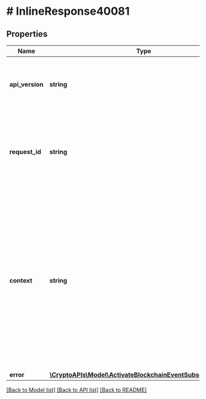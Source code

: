 # # InlineResponse40081

## Properties

Name | Type | Description | Notes
------------ | ------------- | ------------- | -------------
**api_version** | **string** | Specifies the version of the API that incorporates this endpoint. |
**request_id** | **string** | Defines the ID of the request. The &#x60;requestId&#x60; is generated by Crypto APIs and it&#39;s unique for every request. |
**context** | **string** | In batch situations the user can use the context to correlate responses with requests. This property is present regardless of whether the response was successful or returned as an error. &#x60;context&#x60; is specified by the user. | [optional]
**error** | [**\CryptoAPIs\Model\ActivateBlockchainEventSubscriptionE400**](ActivateBlockchainEventSubscriptionE400.md) |  |

[[Back to Model list]](../../README.md#models) [[Back to API list]](../../README.md#endpoints) [[Back to README]](../../README.md)
